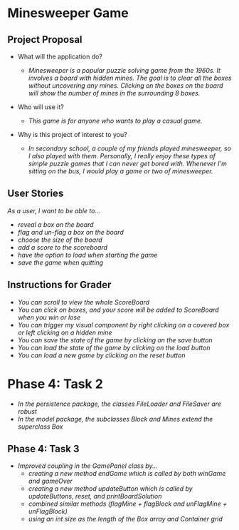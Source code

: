 # Minesweeper Game

## Project Proposal

- What will the application do?
  - *Minesweeper is a popular puzzle solving game from the 1960s. It involves a board with hidden mines. The goal is to 
  clear all the boxes without uncovering any mines. Clicking on the boxes on the board will show the number of mines 
  in the surrounding 8 boxes.*
  
- Who will use it?
  - *This game is for anyone who wants to play a casual game.*
  
- Why is this project of interest to you?
  - *In secondary school, a couple of my friends played minesweeper, so I also played with them. Personally, I really 
  enjoy these types of simple puzzle games that I can never get bored with. Whenever I'm sitting on the bus, I would 
  play a game or two of minesweeper.*

## User Stories

*As a user, I want to be able to...*

  - *reveal a box on the board*
  - *flag and un-flag a box on the board*
  - *choose the size of the board*
  - *add a score to the scoreboard*
  - *have the option to load when starting the game*   
  - *save the game when quitting*
       
## Instructions for Grader
 
  - *You can scroll to view the whole ScoreBoard*
  - *You can click on boxes, and your score will be added to ScoreBoard when you win or lose*
  - *You can trigger my visual component by right clicking on a covered box or left clicking on a hidden mine*
  - *You can save the state of the game by clicking on the save button*
  - *You can load the state of the game by clicking on the load button*
  - *You can load a new game by clicking on the reset button*
  
# Phase 4: Task 2
  
  - *In the persistence package, the classes FileLoader and FileSaver are robust*
  - *In the model package, the subclasses Block and Mines extend the superclass Box*
  
## Phase 4: Task 3
    
  - *Improved coupling in the GamePanel class by...*
     - *creating a new method endGame which is called by both winGame and gameOver*
     - *creating a new method updateButton which is called by updateButtons, reset, and printBoardSolution*
     - *combined similar methods (flagMine + flagBlock and unFlagMine + unFlagBlock)*
     - *using an int size as the length of the Box array and Container grid*
  